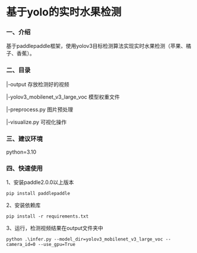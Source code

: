 # 基于yolo的实时水果检测

### 一、介绍
基于paddlepaddle框架，使用yolov3目标检测算法实现实时水果检测（苹果、橘子、香蕉）。

### 二、目录
|-output 存放检测好的视频

|-yolov3_mobilenet_v3_large_voc 模型权重文件

|-preprocess.py 图片预处理

|-visualize.py 可视化操作

### 三、建议环境
python=3.10

### 四、快速使用
1、安装paddle2.0.0以上版本

`pip install paddlepaddle`

2、安装依赖库

`pip install -r requirements.txt`

3、运行，检测视频结果在output文件夹中

`python .\infer.py --model_dir=yolov3_mobilenet_v3_large_voc --camera_id=0 --use_gpu=True`
